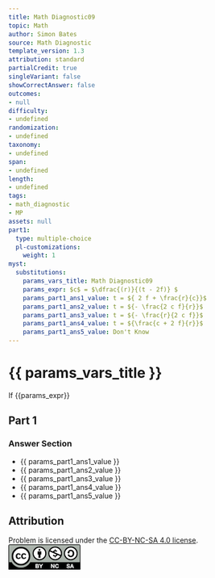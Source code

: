 ```yaml
---
title: Math Diagnostic09
topic: Math
author: Simon Bates
source: Math Diagnostic
template_version: 1.3
attribution: standard
partialCredit: true
singleVariant: false
showCorrectAnswer: false
outcomes:
- null
difficulty:
- undefined
randomization:
- undefined
taxonomy:
- undefined
span:
- undefined
length:
- undefined
tags:
- math_diagnostic
- MP
assets: null
part1:
  type: multiple-choice
  pl-customizations:
    weight: 1
myst:
  substitutions:
    params_vars_title: Math Diagnostic09
    params_expr: $c$ = $\dfrac{(r)}{(t - 2f)} $
    params_part1_ans1_value: t = ${ 2 f + \frac{r}{c}}$
    params_part1_ans2_value: t = ${- \frac{2 c f}{r}}$
    params_part1_ans3_value: t = ${- \frac{r}{2 c f}}$
    params_part1_ans4_value: t = ${\frac{c + 2 f}{r}}$
    params_part1_ans5_value: Don't Know
---
```

# {{ params_vars_title }}
If {{params_expr}}

## Part 1

### Answer Section

- {{ params_part1_ans1_value }}
- {{ params_part1_ans2_value }}
- {{ params_part1_ans3_value }}
- {{ params_part1_ans4_value }}
- {{ params_part1_ans5_value }}

## Attribution

Problem is licensed under the [CC-BY-NC-SA 4.0 license](https://creativecommons.org/licenses/by-nc-sa/4.0/).<br> ![The Creative Commons 4.0 license requiring attribution-BY, non-commercial-NC, and share-alike-SA license.](https://raw.githubusercontent.com/firasm/bits/master/by-nc-sa.png)